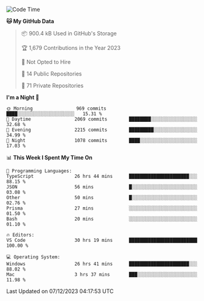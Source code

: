 <!--START_SECTION:waka-->
![Code Time](http://img.shields.io/badge/Code%20Time-4%2C991%20hrs%2011%20mins-blue)

**🐱 My GitHub Data** 

> 📦 900.4 kB Used in GitHub's Storage 
 > 
> 🏆 1,679 Contributions in the Year 2023
 > 
> 🚫 Not Opted to Hire
 > 
> 📜 14 Public Repositories 
 > 
> 🔑 71 Private Repositories 
 > 
**I'm a Night 🦉** 

```text
🌞 Morning                969 commits         ████░░░░░░░░░░░░░░░░░░░░░   15.31 % 
🌆 Daytime                2069 commits        ████████░░░░░░░░░░░░░░░░░   32.68 % 
🌃 Evening                2215 commits        █████████░░░░░░░░░░░░░░░░   34.99 % 
🌙 Night                  1078 commits        ████░░░░░░░░░░░░░░░░░░░░░   17.03 % 
```


📊 **This Week I Spent My Time On** 

```text
💬 Programming Languages: 
TypeScript               26 hrs 44 mins      ██████████████████████░░░   88.15 % 
JSON                     56 mins             █░░░░░░░░░░░░░░░░░░░░░░░░   03.08 % 
Other                    50 mins             █░░░░░░░░░░░░░░░░░░░░░░░░   02.76 % 
Prisma                   27 mins             ░░░░░░░░░░░░░░░░░░░░░░░░░   01.50 % 
Bash                     20 mins             ░░░░░░░░░░░░░░░░░░░░░░░░░   01.10 % 

🔥 Editors: 
VS Code                  30 hrs 19 mins      █████████████████████████   100.00 % 

💻 Operating System: 
Windows                  26 hrs 41 mins      ██████████████████████░░░   88.02 % 
Mac                      3 hrs 37 mins       ███░░░░░░░░░░░░░░░░░░░░░░   11.98 % 
```


 Last Updated on 07/12/2023 04:17:53 UTC
<!--END_SECTION:waka-->

